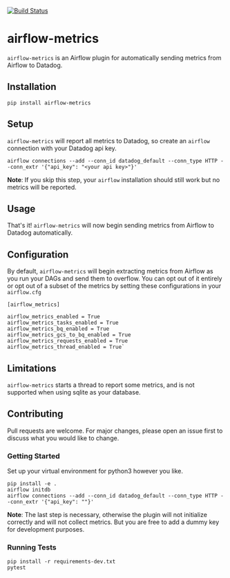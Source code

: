 [![Build Status](https://travis-ci.com/getsentry/airflow-metrics.svg?token=TJpWxpbKGxDuV8CPPRzL&branch=master)](https://travis-ci.com/getsentry/airflow-metrics)

# airflow-metrics

`airflow-metrics` is an Airflow plugin for automatically sending metrics from Airflow to Datadog.

## Installation

```shell
pip install airflow-metrics
```

## Setup

`airflow-metrics` will report all metrics to Datadog, so create an `airflow` connection with your Datadog api key.

```shell
airflow connections --add --conn_id datadog_default --conn_type HTTP --conn_extr '{"api_key": "<your api key>"}'
```

**Note**: If you skip this step, your `airflow` installation should still work but no metrics will be reported.

## Usage

That's it! `airflow-metrics` will now begin sending metrics from Airflow to Datadog automatically.

## Configuration

By default, `airflow-metrics` will begin extracting metrics from Airflow as you run your DAGs and send them to overflow. You can opt out of it entirely or opt out of a subset of the metrics by setting these configurations in your `airflow.cfg`

```
[airflow_metrics]

airflow_metrics_enabled = True
airflow_metrics_tasks_enabled = True
airflow_metrics_bq_enabled = True
airflow_metrics_gcs_to_bq_enabled = True
airflow_metrics_requests_enabled = True
airflow_metrics_thread_enabled = True`
```

## Limitations

`airflow-metrics` starts a thread to report some metrics, and is not supported when using sqlite as your database.

## Contributing

Pull requests are welcome. For major changes, please open an issue first to discuss what you would like to change.

### Getting Started

Set up your virtual environment for python3 however you like.

```shell
pip install -e .
airflow initdb
airflow connections --add --conn_id datadog_default --conn_type HTTP --conn_extr '{"api_key": ""}'
```

**Note**: The last step is necessary, otherwise the plugin will not initialize correctly and will not collect metrics. But you are free to add a dummy key for development purposes.

### Running Tests

```shell
pip install -r requirements-dev.txt
pytest
```
